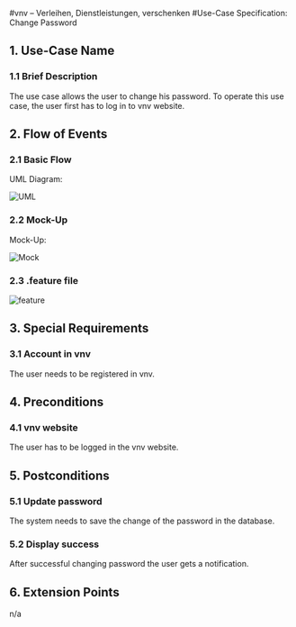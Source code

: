 #vnv – Verleihen, Dienstleistungen, verschenken
#Use-Case Specification: Change Password


## 1. Use-Case Name 
### 1.1 Brief Description
The use case allows the user to change his password. To operate this use case, the user first has to log in to vnv website. 

## 2. Flow of Events
### 2.1 Basic Flow 
UML Diagram: 

![UML][]

### 2.2 Mock-Up
Mock-Up:

![Mock][]

### 2.3 .feature file

![feature][]

## 3. Special Requirements
### 3.1 Account in vnv
The user needs to be registered in vnv.

## 4. Preconditions
### 4.1 vnv website 
The user has to be logged in the vnv website.

## 5. Postconditions
### 5.1 Update password
The system needs to save the change of the password in the database. 
### 5.2 Display success
After successful changing password the user gets a notification.

## 6. Extension Points
n/a

<!-- picture links -->
[UML]: https://raw.githubusercontent.com/WMerk/VnVProject/master/doc/use%20cases/UML%20-%20change%20password.png "UML Diagram"
[Mock]: https://raw.githubusercontent.com/WMerk/VnVProject/master/doc/mockups/ChangePassword/Mockup_Passwort_aendern.png "Mock-Up"
[feature]: https://raw.githubusercontent.com/WMerk/vnvDoc/master/doc/feature/register.PNG "Feature file"
